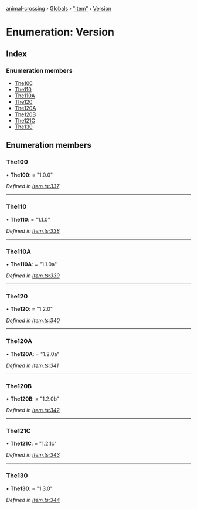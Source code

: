 [animal-crossing](../README.md) › [Globals](../globals.md) › ["Item"](../modules/_item_.md) › [Version](_item_.version.md)

# Enumeration: Version

## Index

### Enumeration members

* [The100](_item_.version.md#the100)
* [The110](_item_.version.md#the110)
* [The110A](_item_.version.md#the110a)
* [The120](_item_.version.md#the120)
* [The120A](_item_.version.md#the120a)
* [The120B](_item_.version.md#the120b)
* [The121C](_item_.version.md#the121c)
* [The130](_item_.version.md#the130)

## Enumeration members

###  The100

• **The100**: = "1.0.0"

*Defined in [Item.ts:337](https://github.com/Norviah/animal-crossing/blob/95a2959/module/types/Item.ts#L337)*

___

###  The110

• **The110**: = "1.1.0"

*Defined in [Item.ts:338](https://github.com/Norviah/animal-crossing/blob/95a2959/module/types/Item.ts#L338)*

___

###  The110A

• **The110A**: = "1.1.0a"

*Defined in [Item.ts:339](https://github.com/Norviah/animal-crossing/blob/95a2959/module/types/Item.ts#L339)*

___

###  The120

• **The120**: = "1.2.0"

*Defined in [Item.ts:340](https://github.com/Norviah/animal-crossing/blob/95a2959/module/types/Item.ts#L340)*

___

###  The120A

• **The120A**: = "1.2.0a"

*Defined in [Item.ts:341](https://github.com/Norviah/animal-crossing/blob/95a2959/module/types/Item.ts#L341)*

___

###  The120B

• **The120B**: = "1.2.0b"

*Defined in [Item.ts:342](https://github.com/Norviah/animal-crossing/blob/95a2959/module/types/Item.ts#L342)*

___

###  The121C

• **The121C**: = "1.2.1c"

*Defined in [Item.ts:343](https://github.com/Norviah/animal-crossing/blob/95a2959/module/types/Item.ts#L343)*

___

###  The130

• **The130**: = "1.3.0"

*Defined in [Item.ts:344](https://github.com/Norviah/animal-crossing/blob/95a2959/module/types/Item.ts#L344)*
